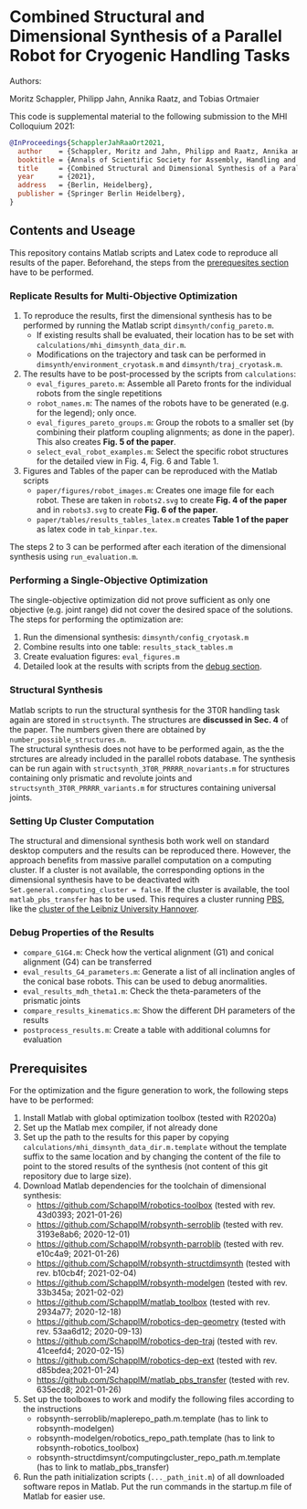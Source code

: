 # Combined Structural and Dimensional Synthesis of a Parallel Robot for Cryogenic Handling Tasks

Authors:

Moritz Schappler, Philipp Jahn, Annika Raatz, and Tobias Ortmaier

This code is supplemental material to the following submission to the MHI Colloquium 2021:

```bib
@InProceedings{SchapplerJahRaaOrt2021,
  author    = {Schappler, Moritz and Jahn, Philipp and Raatz, Annika and Ortmaier, Tobias},
  booktitle = {Annals of Scientific Society for Assembly, Handling and Industrial Robotics},
  title     = {Combined Structural and Dimensional Synthesis of a Parallel Robot for Cryogenic Handling Tasks},
  year      = {2021},
  address   = {Berlin, Heidelberg},
  publisher = {Springer Berlin Heidelberg},
}

```


## Contents and Useage

This repository contains Matlab scripts and Latex code to reproduce all results of the paper. Beforehand, the steps from the [prerequesites section](#prerequisites) have to be performed.

### Replicate Results for Multi-Objective Optimization

1. To reproduce the results, first the dimensional synthesis has to be performed by running the Matlab script `dimsynth/config_pareto.m`.
    * If existing results shall be evaluated, their location has to be set with `calculations/mhi_dimsynth_data_dir.m`.
    * Modifications on the trajectory and task can be performed in `dimsynth/environment_cryotask.m` and `dimsynth/traj_cryotask.m`.
2. The results have to be post-processed by the scripts from `calculations`:
    * `eval_figures_pareto.m`: Assemble all Pareto fronts for the individual robots from the single repetitions
    * `robot_names.m`: The names of the robots have to be generated (e.g. for the legend); only once.
    * `eval_figures_pareto_groups.m`: Group the robots to a smaller set (by combining their platform coupling alignments; as done in the paper). This also creates **Fig. 5 of the paper**.
    * `select_eval_robot_examples.m`: Select the specific robot structures for the detailed view in Fig. 4, Fig. 6 and Table 1.
3. Figures and Tables of the paper can be reproduced with the Matlab scripts
    * `paper/figures/robot_images.m`: Creates one image file for each robot. These are taken in `robots2.svg` to create **Fig. 4 of the paper** and in `robots3.svg` to create **Fig. 6 of the paper**.
    * `paper/tables/results_tables_latex.m` creates **Table 1 of the paper** as latex code in `tab_kinpar.tex`.

The steps 2 to 3 can be performed after each iteration of the dimensional synthesis using `run_evaluation.m`.

### Performing a Single-Objective Optimization

The single-objective optimization did not prove sufficient as only one objective (e.g. joint range) did not cover the desired space of the solutions. The steps for performing the optimization are:

1. Run the dimensional synthesis: `dimsynth/config_cryotask.m`
2. Combine results into one table: `results_stack_tables.m`
3. Create evaluation figures: `eval_figures.m`
4. Detailed look at the results with scripts from the [debug section](#debug).

### Structural Synthesis

Matlab scripts to run the structural synthesis for the 3T0R handling task again are stored in `structsynth`.
The structures are **discussed in Sec. 4** of the paper.
The numbers given there are obtained by `number_possible_structures.m`.  
The structural synthesis does not have to be performed again, as the the strctures are already included in the parallel robots database. The synthesis can be run again with `structsynth_3T0R_PRRRR_novariants.m` for structures containing only prismatic and revolute joints and `structsynth_3T0R_PRRRR_variants.m` for structures containing universal joints.

### Setting Up Cluster Computation

The structural and dimensional synthesis both work well on standard desktop computers and the results can be reproduced there. However, the approach benefits from massive parallel computation on a computing cluster. If a cluster is not available, the corresponding options in the dimensional synthesis have to be deactivated with `Set.general.computing_cluster = false`. If the cluster is available, the tool `matlab_pbs_transfer` has to be used. This requires a cluster running [PBS](https://en.wikipedia.org/wiki/Portable_Batch_System), like the [cluster of the Leibniz University Hannover](https://www.luis.uni-hannover.de/en/services/computing/scientific-computing/).

### Debug Properties of the Results <a name="debug">

* `compare_G1G4.m`: Check how the vertical alignment (G1) and conical alignment (G4) can be transferred
* `eval_results_G4_parameters.m`: Generate a list of all inclination angles of the conical base robots. This can be used to debug anormalities.
* `eval_results_mdh_theta1.m`: Check the theta-parameters of the prismatic joints
* `compare_results_kinematics.m`: Show the different DH parameters of the results
* `postprocess_results.m`: Create a table with additional columns for evaluation


## Prerequisites <a name="prerequisites">

For the optimization and the figure generation to work, the following steps have to be performed:

1. Install Matlab with global optimization toolbox (tested with R2020a)
2. Set up the Matlab mex compiler, if not already done
3. Set up the path to the results for this paper by copying `calculations/mhi_dimsynth_data_dir.m.template` without the template suffix to the same location and by changing the content of the file to point to the stored results of the synthesis (not content of this git repository due to large size).
4. Download Matlab dependencies for the toolchain of dimensional synthesis:
    * https://github.com/SchapplM/robotics-toolbox (tested with rev. 43d0393; 2021-01-26)
    * https://github.com/SchapplM/robsynth-serroblib (tested with rev. 3193e8ab6; 2020-12-01)
    * https://github.com/SchapplM/robsynth-parroblib (tested with rev. e10c4a9; 2021-01-26)
    * https://github.com/SchapplM/robsynth-structdimsynth (tested with rev. b10cb4f; 2021-02-04)
    * https://github.com/SchapplM/robsynth-modelgen (tested with rev. 33b345a; 2021-02-02)
    * https://github.com/SchapplM/matlab_toolbox (tested with rev. 2934a77; 2020-12-18)
    * https://github.com/SchapplM/robotics-dep-geometry (tested with rev. 53aa6d12; 2020-09-13)
    * https://github.com/SchapplM/robotics-dep-traj (tested with rev. 41ceefd4; 2020-02-15)
    * https://github.com/SchapplM/robotics-dep-ext (tested with rev. d85bdea;2021-01-24)
    * https://github.com/SchapplM/matlab_pbs_transfer (tested with rev. 635ecd8; 2021-01-26)
5. Set up the toolboxes to work and modify the following files according to the instructions
    * robsynth-serroblib/maplerepo_path.m.template (has to link to robsynth-modelgen)
    * robsynth-modelgen/robotics_repo_path.template (has to link to robsynth-robotics_toolbox)
    * robsynth-structdimsynt/computingcluster_repo_path.m.template (has to link to matlab_pbs_transfer)
6. Run the path initialization scripts (`..._path_init.m`) of all downloaded software repos in Matlab. Put the run commands in the startup.m file of Matlab for easier use.

